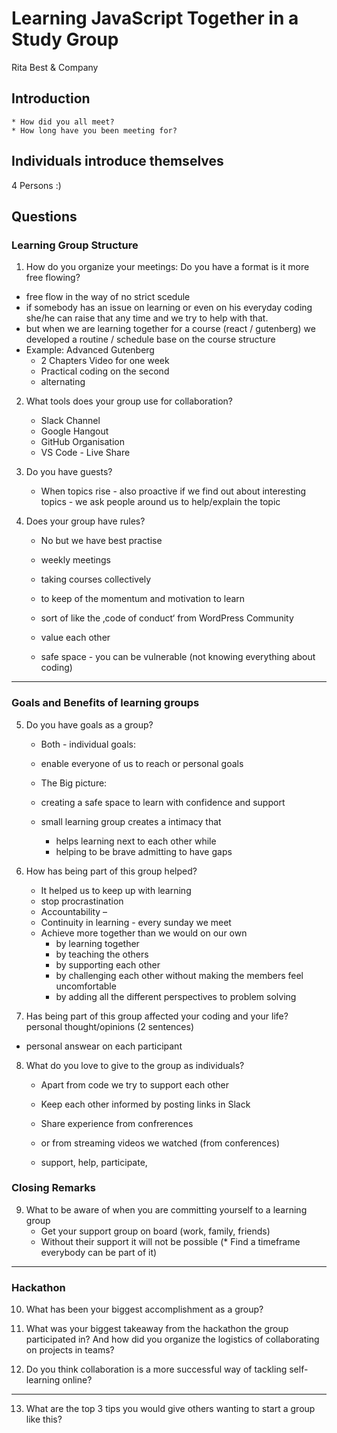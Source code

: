 # Learning JavaScript Together in a Study Group
Rita Best & Company

## Introduction 
	* How did you all meet?
	* How long have you been meeting for?


## Individuals introduce themselves 
4 Persons :) 


## Questions

### Learning Group Structure
1. How do you organize your meetings: 
Do you have a format is it more free flowing?

* free flow in the way of no strict scedule
* if somebody has an issue on learning or even on his everyday coding she/he can raise that any time and we try to help with that.
* but when we are learning together for a course (react / gutenberg) we developed a routine / schedule base on the course structure
* Example: Advanced Gutenberg 
	* 2 Chapters Video for one week
	* Practical coding on the second 
	* alternating

2. What tools does your group use for collaboration?
	* Slack Channel
	* Google Hangout
	* GitHub Organisation 
	* VS Code - Live Share

3. Do you have guests?
	* When topics rise - also proactive if we find out about interesting topics - we ask people around us to help/explain the topic



4. Does your group have rules?
	* No but we have  best practise 
	* weekly meetings
	* taking courses collectively 
	* to keep of the momentum and motivation to learn

	* sort of like the ‚code of conduct‘ from WordPress Community
	* value each other 
	* safe space - you can be vulnerable (not knowing everything about coding)

---

### Goals and Benefits of learning groups

5. Do you have goals as a group?
	* Both - individual goals:
	* enable everyone of us to reach or personal goals

	* The Big picture: 
	* creating a safe space to learn with confidence and support 
	* small learning group creates a intimacy that 
		* helps learning next to each other while 
		* helping to be brave admitting to have gaps


6. How has being part of this group helped?
	* It helped us to keep up with learning
	* stop procrastination
	* Accountability – 
	* Continuity in learning - every sunday we meet
	* Achieve more together than we would on our own
		* by learning together
		* by teaching the others
		* by supporting each other
		* by challenging each other without making the members feel uncomfortable
		* by adding all the different perspectives to problem solving


7. Has being part of this group affected your coding and your life?
personal thought/opinions (2 sentences)

- personal answear on each participant


8. What do you love to give to the group as individuals?
	* Apart from code we try to support each other
	* Keep each other informed by posting links in Slack
	* Share experience from confrerences
	* or from streaming videos we watched (from conferences)
	
	* support, help, participate, 


### Closing Remarks

9. What to be aware of when you are committing yourself to a learning group
	* Get your support group on board (work, family, friends)
	* Without their support it will not be possible
	(* Find a timeframe everybody can be part of it)
	

---

### Hackathon

10. What has been your biggest accomplishment as a group?

11. What was your biggest takeaway from the hackathon the group participated in? And how did you organize the logistics of collaborating on projects in teams?

12. Do you think collaboration is a more successful way of tackling self-learning online?

---
13. What are the top 3 tips you would give others wanting to start a group like this?
